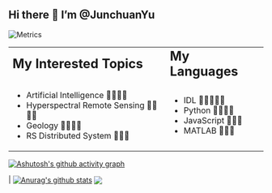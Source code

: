 ## Hi there 👋 I’m @JunchuanYu

![Metrics](https://metrics.lecoq.io/JunchuanYu?template=classic&base.activity=0&base.community=0&base.metadata=0&config.timezone=Asia%2FShanghai)

<table border="0">
 <tr>
    <td><b style="font-size:25px">My Interested Topics</b></td>
    <td><b style="font-size:25px">My Languages</b></td>
 </tr>
 <tr>
    <td>

- Artificial Intelligence 🎉🎉🎉🎉           
- Hyperspectral Remote Sensing 🎉🎉🎉🎉                          
- Geology 🎉🎉🎉🎉
- RS Distributed System  🎉🎉🎉                                    
</td>
    <td>

- IDL 🌟🌟🌟🌟🌟
- Python 🌟🌟🌟🌟
- JavaScript 🌟🌟🌟
- MATLAB 🌟🌟🌟
</td>
 </tr>
</table>




[![Ashutosh's github activity graph](https://activity-graph.herokuapp.com/graph?username=JunchuanYu&theme=dracula)](https://github.com/ashutosh00710/github-readme-activity-graph)


| <a href="https://github.com/anuraghazra/github-readme-stats"><img align="center" src="https://github-readme-stats.vercel.app/api?username=JunchuanYu&show_icons=true&include_all_commits=true&theme=buefy&hide_border=true" alt="Anurag's github stats" /></a> <a href="https://github.com/anuraghazra/github-readme-stats">
  <img align="center" src="https://github-readme-stats.vercel.app/api/pin/?username=JunchuanYu&repo=Deep-learning-teaching&theme=buefy" />
</a>
<!-- | <a href="https://github.com/anuraghazra/github-readme-stats"><img align="center" src="https://github-readme-stats.vercel.app/api?username=JunchuanYu&show_icons=true&include_all_commits=true&theme=buefy&hide_border=true" alt="Anurag's github stats" /></a> | <a href="https://github.com/anuraghazra/github-readme-stats"><img align="center" src="https://github-readme-stats.vercel.app/api/top-langs/?username=JunchuanYu&layout=compact&theme=buefy&hide_border=true" /></a> |
| ------------- | ------------- | -->


<!-- <a href="https://github.com/anuraghazra/anuraghazra.github.io">
  <img align="center" src="https://github-readme-stats.vercel.app/api/pin/?username=JunchuanYu&repo=Pytorch-Project-Template&theme=buefy" />
</a> -->
